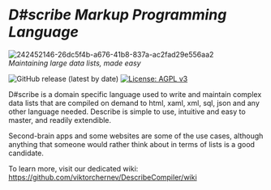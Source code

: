 # *D#scribe Markup Programming Language*  
![242452146-26dc5f4b-a676-41b8-837a-ac2fad29e556aa2](https://github.com/viktorchernev/DescribeCompiler/assets/72315339/27590e34-6d29-4f8f-a75d-706e97f14000)  
_Maintaining large data lists, made easy_  
  
  
![GitHub release (latest by date)](https://img.shields.io/github/v/release/viktorchernev/DescribeCompiler?color=green&logo=github)
[![License: AGPL v3](https://img.shields.io/badge/License-AGPL_v3-blue.svg)](https://www.gnu.org/licenses/agpl-3.0)

D#scribe is a domain specific language used to write and maintain complex data lists that are compiled on demand to html, xaml, xml, sql, json and any other language needed. Describe is simple to use, intuitive and easy to master, and readily extendible.

Second-brain apps and some websites are some of the use cases, although anything that someone would rather think about in terms of lists is a good candidate.

To learn more, visit our dedicated wiki: 
https://github.com/viktorchernev/DescribeCompiler/wiki
